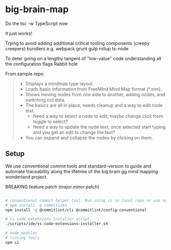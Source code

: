 # big-brain-map

Do the tsc -w
TypeScript now

It just works!

Trying to avoid adding additional critical tooling components (creepy creepers) bundlers
e.g. webpack grunt gulp rollup ts-node

To deter going on a lengthy tangent of "low-value" code understanding all the configuration flags
Rabbit hole

From sample repo:

> - Displays a mindmap type layout.
> - Loads basic information from FreeMind Mind Map format (\*.mm).
> - Shows moving nodes from one side to another, adding nodes, and switching out data.
> - The basics are all in place, needs cleanup and a way to edit node text.
>   - Need a way to select a node to edit, maybe change click from toggle to select?
>   - Need a way to update the node text, once selected start typing and you get an edit to change the text?
> - You can expand and collapse the nodes by clicking on them.

## Setup

We use conventional commit tools and standard-version to guide and automate traceability along the lifetime of the big brain gg mind mapping wonderland project.

BREAKING.feature.patch (major.minor.patch)

```sh

# conventional commit helper tool. Run using cz in local repo or use npx cz
# npm install -g commitizen
npm install -g @commitlint/cli @commitlint/config-conventional

# vs code extensions installer script
./scripts/ide/vs-code-extensions-installer.sh

# node_modules
# linting tools
npm ci


```
